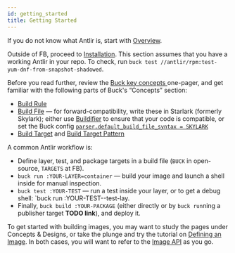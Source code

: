 ```yaml
---
id: getting_started
title: Getting Started
---
```


If you do not know what Antlir is, start with [Overview](../docs/).

Outside of FB, proceed to [Installation](installing.md).  This section
assumes that you have a working Antlir in your repo. To check, run
`buck test //antlir/rpm:test-yum-dnf-from-snapshot-shadowed`.

Before you read further, review the [Buck key concepts
](https://buck.build/about/overview.html) one-pager, and get familiar with
the following parts of Buck's “Concepts” section:

  - [Build Rule](https://buck.build/concept/build_rule.html)
  - [Build File](https://buck.build/concept/build_file.html) — for
    forward-compatibility, write these in Starlark (formerly Skylark);
    either use [Buildifier](https://github.com/bazelbuild/buildtools) to
    ensure that your code is compatible, or set the Buck config
    [`parser.default_build_file_syntax = SKYLARK`
    ](https://buck.build/concept/skylark.html)
  - [Build Target](https://buck.build/concept/build_target.html) and
    [Build Target Pattern](https://buck.build/concept/build_target_pattern.html)

A common Antlir workflow is:

  - Define layer, test, and package targets in a build file (`BUCK` in
    open-source, `TARGETS` at FB).
  - `buck run :YOUR-LAYER=container` — build your image and launch a shell
    inside for manual inspection.
  - `buck test :YOUR-TEST` — run a test inside your layer, or to get a debug
    shell: `buck run :YOUR-TEST--test-lay.
  - Finally, `buck build :YOUR-PACKAGE` (either directly or by `buck run`ning
    a publisher target **TODO link**), and deploy it.

To get started with building images, you may want to study the pages under
Concepts & Designs, or take the plunge and try the tutorial on [Defining an
Image](tutorials/defining-an-image).  In both cases, you will want to refer
to the [Image API](api/image) as you go.

